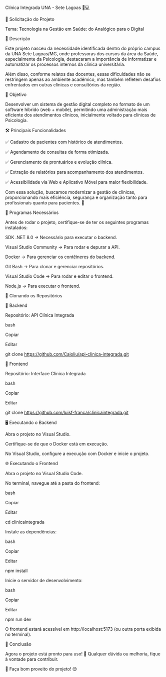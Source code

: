 Clínica Integrada UNA - Sete Lagoas 🏥💻

📌 Solicitação do Projeto

Tema: Tecnologia na Gestão em Saúde: do Analógico para o Digital

🔎 Descrição

Este projeto nasceu da necessidade identificada dentro do próprio campus da UNA Sete Lagoas/MG, onde professoras dos cursos da área da Saúde, especialmente da Psicologia, destacaram a importância de informatizar e automatizar os processos internos da clínica universitária.


Além disso, conforme relatos das docentes, essas dificuldades não se restringem apenas ao ambiente acadêmico, mas também refletem desafios enfrentados em outras clínicas e consultórios da região.


🎯 Objetivo

Desenvolver um sistema de gestão digital completo no formato de um software híbrido (web + mobile), permitindo uma administração mais eficiente dos atendimentos clínicos, inicialmente voltado para clínicas de Psicologia.


🛠 Principais Funcionalidades

✅ Cadastro de pacientes com histórico de atendimentos.

✅ Agendamento de consultas de forma otimizada.

✅ Gerenciamento de prontuários e evolução clínica.

✅ Extração de relatórios para acompanhamento dos atendimentos.

✅ Acessibilidade via Web e Aplicativo Móvel para maior flexibilidade.


Com essa solução, buscamos modernizar a gestão de clínicas, proporcionando mais eficiência, segurança e organização tanto para profissionais quanto para pacientes. 🚀


🚀 Programas Necessários

Antes de rodar o projeto, certifique-se de ter os seguintes programas instalados:


SDK .NET 8.0 → Necessário para executar o backend.

Visual Studio Community → Para rodar e depurar a API.

Docker → Para gerenciar os contêineres do backend.

Git Bash → Para clonar e gerenciar repositórios.

Visual Studio Code → Para rodar e editar o frontend.

Node.js → Para executar o frontend.

📌 Clonando os Repositórios

🔹 Backend

Repositório: API Clínica Integrada


bash

Copiar

Editar

git clone https://github.com/Caioliu/api-clinica-integrada.git

🔹 Frontend

Repositório: Interface Clínica Integrada


bash

Copiar

Editar

git clone https://github.com/luisf-franca/clinicaintegrada.git

🖥️ Executando o Backend

Abra o projeto no Visual Studio.

Certifique-se de que o Docker está em execução.

No Visual Studio, configure a execução com Docker e inicie o projeto.

🌐 Executando o Frontend

Abra o projeto no Visual Studio Code.

No terminal, navegue até a pasta do frontend:

bash

Copiar

Editar

cd clinicaintegrada

Instale as dependências:

bash

Copiar

Editar

npm install

Inicie o servidor de desenvolvimento:

bash

Copiar

Editar

npm run dev

O frontend estará acessível em http://localhost:5173 (ou outra porta exibida no terminal).

🎯 Conclusão

Agora o projeto está pronto para uso! 🚀 Qualquer dúvida ou melhoria, fique à vontade para contribuir.


🔗 Faça bom proveito do projeto! 😊
